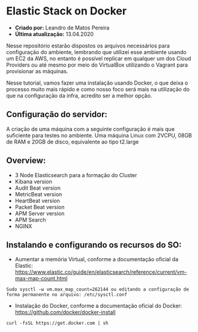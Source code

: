 # Elastic Stack on Docker
* **Criado por:** Leandro de Matos Pereira<br>
* **Última atualização:** 13.04.2020

Nesse repositório estarão dispostos os arquivos necessários para configuração do ambiente, lembrando que utilizei esse ambiente usando um EC2 da AWS, no entanto é possível replicar em qualquer um dos Cloud Providers ou até mesmo por meio do VirtualBox utilizando o Vagrant para provisionar as máquinas.

Nesse tutorial, vamos fazer uma instalação usando Docker, o que deixa o processo muito mais rápido e como nosso foco será mais na utilização do que na configuração da infra, acredito ser a melhor opção.

## Configuração do servidor:

A criação de uma máquina com a seguinte configuração é mais que suficiente para testes no ambiente. Uma máquina Linux com 2VCPU, 08GB de RAM e 20GB de disco, equivalente ao tipo t2.large

## Overview:

*	3 Node Elasticsearch para a formação do Cluster
*	Kibana version
*	Audit Beat version
*	MetricBeat version
*	HeartBeat version
*	Packet Beat version
*	APM Server version
*	APM Search
*	NGINX

## Instalando e configurando os recursos do SO:

* Aumentar a memória Virtual, conforme a documentação oficial da Elastic: https://www.elastic.co/guide/en/elasticsearch/reference/current/vm-max-map-count.html
```
Sudo sysctl -w vm.max_map_count=262144 ou editando a configuração de forma permanente no arquivo: /etc/sysctl.conf
```

* Instalação do Docker, conforme a documentação oficial do Docker: https://github.com/docker/docker-install
```
curl -fsSL https://get.docker.com | sh
```